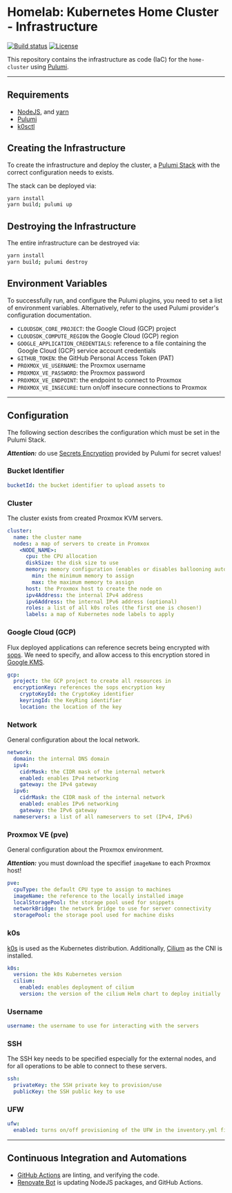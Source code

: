 # Homelab: Kubernetes Home Cluster - Infrastructure

[![Build status](https://img.shields.io/github/actions/workflow/status/muhlba91/homelab-kubernetes-home-infrastructure/pipeline.yml?style=for-the-badge)](https://github.com/muhlba91/homelab-kubernetes-home-infrastructure/actions/workflows/pipeline.yml)
[![License](https://img.shields.io/github/license/muhlba91/homelab-kubernetes-home-infrastructure?style=for-the-badge)](LICENSE.md)

This repository contains the infrastructure as code (IaC) for the `home-cluster` using [Pulumi](http://pulumi.com).

---

## Requirements

- [NodeJS](https://nodejs.org/en), and [yarn](https://yarnpkg.com)
- [Pulumi](https://www.pulumi.com/docs/install/)
- [k0sctl](https://github.com/k0sproject/k0sctl)

## Creating the Infrastructure

To create the infrastructure and deploy the cluster, a [Pulumi Stack](https://www.pulumi.com/docs/concepts/stack/) with the correct configuration needs to exists.

The stack can be deployed via:

```bash
yarn install
yarn build; pulumi up
```

## Destroying the Infrastructure

The entire infrastructure can be destroyed via:

```bash
yarn install
yarn build; pulumi destroy
```

## Environment Variables

To successfully run, and configure the Pulumi plugins, you need to set a list of environment variables. Alternatively, refer to the used Pulumi provider's configuration documentation.

- `CLOUDSDK_CORE_PROJECT`: the Google Cloud (GCP) project
- `CLOUDSDK_COMPUTE_REGION` the Google Cloud (GCP) region
- `GOOGLE_APPLICATION_CREDENTIALS`: reference to a file containing the Google Cloud (GCP) service account credentials
- `GITHUB_TOKEN`: the GitHub Personal Access Token (PAT)
- `PROXMOX_VE_USERNAME`: the Proxmox username
- `PROXMOX_VE_PASSWORD`: the Proxmox password
- `PROXMOX_VE_ENDPOINT`: the endpoint to connect to Proxmox
- `PROXMOX_VE_INSECURE`: turn on/off insecure connections to Proxmox

---

## Configuration

The following section describes the configuration which must be set in the Pulumi Stack.

***Attention:*** do use [Secrets Encryption](https://www.pulumi.com/docs/concepts/secrets/#:~:text=Pulumi%20never%20sends%20authentication%20secrets,“secrets”%20for%20extra%20protection.) provided by Pulumi for secret values!

### Bucket Identifier

```yaml
bucketId: the bucket identifier to upload assets to
```

### Cluster

The cluster exists from created Proxmox KVM servers.

```yaml
cluster:
  name: the cluster name
  nodes: a map of servers to create in Promxox
    <NODE_NAME>:
      cpu: the CPU allocation
      diskSize: the disk size to use
      memory: memory configuration (enables or disables ballooning automatically)
        min: the minimum memory to assign
        max: the maximum memory to assign
      host: the Proxmox host to create the node on
      ipv4Address: the internal IPv4 address
      ipv6Address: the internal IPv6 address (optional)
      roles: a list of all k0s roles (the first one is chosen!)
      labels: a map of Kubernetes node labels to apply
```

### Google Cloud (GCP)

Flux deployed applications can reference secrets being encrypted with [sops](https://github.com/mozilla/sops).
We need to specify, and allow access to this encryption stored in [Google KMS](https://cloud.google.com/security-key-management).

```yaml
gcp:
  project: the GCP project to create all resources in
  encryptionKey: references the sops encryption key
    cryptoKeyId: the CryptoKey identifier
    keyringId: the KeyRing identifier
    location: the location of the key
```

### Network

General configuration about the local network.

```yaml
network:
  domain: the internal DNS domain
  ipv4:
    cidrMask: the CIDR mask of the internal network
    enabled: enables IPv4 networking
    gateway: the IPv4 gateway
  ipv6:
    cidrMask: the CIDR mask of the internal network
    enabled: enables IPv6 networking
    gateway: the IPv6 gateway
  nameservers: a list of all nameservers to set (IPv4, IPv6)
```

### Proxmox VE (pve)

General configuration about the Proxmox environment.

***Attention:*** you must download the specifief `imageName` to each Proxmox host!

```yaml
pve:
  cpuType: the default CPU type to assign to machines
  imageName: the reference to the locally installed image
  localStoragePool: the storage pool used for snippets
  networkBridge: the network bridge to use for server connectivity
  storagePool: the storage pool used for machine disks
```

### k0s

[k0s](http://k0sproject.io) is used as the Kubernetes distribution.
Additionally, [Cilium](http://cilium.io) as the CNI is installed.

```yaml
k0s:
  version: the k0s Kubernetes version
  cilium:
    enabled: enables deployment of cilium
    version: the version of the cilium Helm chart to deploy initially
```

### Username

```yaml
username: the username to use for interacting with the servers
```

### SSH

The SSH key needs to be specified especially for the external nodes, and for all operations to be able to connect to these servers.

```yaml
ssh:
  privateKey: the SSH private key to provision/use
  publicKey: the SSH public key to use
```

### UFW

```yaml
ufw:
  enabled: turns on/off provisioning of the UFW in the inventory.yml file
```

---

## Continuous Integration and Automations

- [GitHub Actions](https://docs.github.com/en/actions) are linting, and verifying the code.
- [Renovate Bot](https://github.com/renovatebot/renovate) is updating NodeJS packages, and GitHub Actions.

